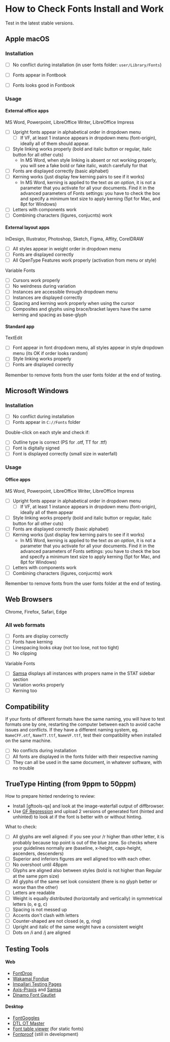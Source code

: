 # How to Check Fonts Install and Work

Test in the latest stable versions.

## Apple macOS

### Installation

- [ ] No conflict during installation (in user fonts folder: `user/Library/Fonts`)
- [ ] Fonts appear in Fontbook
- [ ] Fonts looks good in Fontbook


### Usage

#### External office apps

MS Word, Powerpoint, LibreOffice Writer, LibreOffice Impress

- [ ] Upright fonts appear in alphabetical order in dropdown menu
  - [ ] If VF, at least 1 instance appears in dropdown menu (font-origin), ideally all of them should appear.
- [ ] Style linking works properly (bold and italic button or regular, italic button for all other cuts)
  * In MS Word, when style linking is absent or not working properly, you will see a fake bold or fake italic, watch carefully for that
- [ ] Fonts are displayed correctly (basic alphabet)
- [ ] Kerning works (just display few kerning pairs to see if it works)
  * In MS Word, kerning is applied to the text _as an option_, it is not a parameter that you activate for all your documents. Find it in the advanced parameters of Fonts settings: you have to check the box and specify a minimum text size to apply kerning (5pt for Mac, and 8pt for Windows)
- [ ] Letters with components work
- [ ] Combining characters (ligures, conjucnts) work

#### External layout apps

InDesign, Illustrator, Photoshop, Sketch, Figma, Affity, CorelDRAW

- [ ] All styles appear in weight order in dropdown menu
- [ ] Fonts are displayed correctly
- [ ] All OpenType Features work properly (activation from menu or style)

Variable Fonts

- [ ] Cursors work properly
- [ ] No weirdness during variation
- [ ] Instances are accessible through dropdown menu
- [ ] Instances are displayed correctly
- [ ] Spacing and kerning work properly when using the cursor
- [ ] Composites and glyphs using brace/bracket layers have the same kerning and spacing as base-glyph

#### Standard app

TextEdit

- [ ] Font appear in font dropdown menu, all styles appear in style dropdown menu (its OK if order looks random)
- [ ] Style linking works properly
- [ ] Fonts are displayed correctly

Remember to remove fonts from the user fonts folder at the end of testing.

## Microsoft Windows

### Installation

- [ ] No conflict during installation
- [ ] Fonts appear in `C://Fonts` folder

Double-click on each style and check if:

- [ ] Outline type is correct (PS for .otf, TT for .ttf)
- [ ] Font is digitally signed
- [ ] Font is displayed correctly (small size in waterfall)

### Usage

#### Office apps

MS Word, Powerpoint, LibreOffice Writer, LibreOffice Impress

- [ ] Upright fonts appear in alphabetical order in dropdown menu
  - [ ] If VF, at least 1 instance appears in dropdown menu (font-origin), ideally all of them appear
- [ ] Style linking works properly (bold and italic button or regular, italic button for all other cuts)
- [ ] Fonts are displayed correctly (basic alphabet)
- [ ] Kerning works (just display few kerning pairs to see if it works)
  * In MS Word, kerning is applied to the text _as an option_, it is not a parameter that you activate for all your documents. Find it in the advanced parameters of Fonts settings: you have to check the box and specify a minimum text size to apply kerning (5pt for Mac, and 8pt for Windows)
- [ ] Letters with components work
- [ ] Combining characters (ligures, conjucnts) work

Remember to remove fonts from the user fonts folder at the end of testing.

## Web Browsers

Chrome, Firefox, Safari, Edge

### All web formats

- [ ] Fonts are display correctly
- [ ] Fonts have kerning
- [ ] Linespacing looks okay (not too lose, not too tight)
- [ ] No clipping

Variable Fonts

- [ ] [Samsa](https://lorp.github.io/samsa/src/samsa-gui.html) displays all instances with propers name in the STAT sidebar section
- [ ] Variation works properly
- [ ] Kerning too

## Compatibility

If your fonts of different formats have the same naming, you will have to test formats one by one, restarting the computer between each to avoid cache issues and conflicts.
If they have a different naming system, eg. `NameCFF.otf`, `NameTT.ttf`, `NameVF.ttf`, test their compatibility when installed on the same machine.

- [ ] No conflicts during installation
- [ ] All fonts are displayed in the fonts folder with their respective naming
- [ ] They can all be used in the same document, in whatever software, with no trouble

## TrueType Hinting (from 9ppm to 50ppm)

How to prepare hinted rendering to review:

* Install [gftools-qa] and look at the image-waterfall output of diffbrowser. 
* Use [GF Regression](http://35.238.63.0) and upload 2 versions of generated font (hinted and unhinted) to look at if the font is better with or without hinting.

What to check:

- [ ] All glyphs are well aligned: if you see your /r higher than other letter, it is probably because top point is out of the blue zone. So checks where your guidelines normally are (baseline, x-height, caps-height, ascenders, descenders)
- [ ] Superior and inferiors figures are well aligned too with each other.
- [ ] No overshoot until 48ppm
- [ ] Glyphs are aligned also between styles (bold is not higher than Regular at the same ppm size)
- [ ] All glyphs of the same set look consistent (there is no glyph better or worse than the other)
- [ ] Letters are readable
- [ ] Weight is equally distributed (horizontally and vertically) in symmetrical letters (o, e g, c)
- [ ] Spacing is not messed up
- [ ] Accents don't clash with letters
- [ ] Counter-shaped are not closed (e, g, ring)
- [ ] Upright and italic of the same weight have a consistent weight
- [ ] Dots on /i and /j are aligned

## Testing Tools

#### Web

- [FontDrop](https://fontdrop.info)
- [Wakamai Fondue](https://wakamaifondue.com)
- [Impallari Testing Pages](http://www.rosaliewagner.com/font-testing/index.php)
- [Axis-Praxis](https://www.axis-praxis.org/specimens/__DEFAULT__) and [Samsa](https://www.axis-praxis.org/samsa/)
- [Dinamo Font Gautlet](https://dinamodarkroom.com/gauntlet/)

#### Desktop

- [FontGoggles](https://fontgoggles.org)
- [DTL OT Master](https://www.fontmaster.nl/index.php/otmaster/)
- [Font table viewer](https://glyphsapp.com/tools/fonttableviewer) (for static fonts)
- [Fontproof](https://github.com/silnrsi/fontproof) (still in development)
